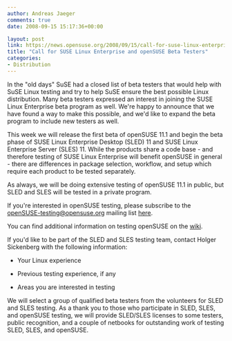 ```yaml
---
author: Andreas Jaeger
comments: true
date: 2008-09-15 15:17:36+00:00

layout: post
link: https://news.opensuse.org/2008/09/15/call-for-suse-linux-enterprise-and-opensuse-beta-testers/
title: "Call for SUSE Linux Enterprise and openSUSE Beta Testers"
categories:
- Distribution
---
```

In the "old days" SuSE had a closed list of beta testers that would help with SuSE Linux testing and try to help SuSE ensure the best possible Linux distribution. Many beta testers expressed an interest in joining the SUSE Linux Enterprise beta program as well. We're happy to announce that we have found a way to make this possible, and we'd like to expand the beta program to include new testers as well.

This week we will release the first beta of openSUSE 11.1 and begin the beta phase of SUSE Linux Enterprise Desktop (SLED) 11 and SUSE Linux Enterprise Server (SLES) 11. While the products share a code base - and therefore testing of SUSE Linux Enterprise will benefit openSUSE in general - there are differences in package selection, workflow, and setup which require each product to be tested separately.

As always, we will be doing extensive testing of openSUSE 11.1 in public, but SLED and SLES will be tested in a private program.

If you're interested in openSUSE testing, please subscribe to the openSUSE-testing@opensuse.org mailing list [here](http://en.opensuse.org/Communicate/Mailinglists).

You can find additional information on testing openSUSE on the [wiki](http://en.opensuse.org/Testing).

If you'd like to be part of the SLED and SLES testing team, contact Holger Sickenberg <holgi at suse.de> with the following information:



	
  * Your Linux experience

	
  * Previous testing experience, if any

	
  * Areas you are interested in testing


We will select a group of qualified beta testers from the volunteers for SLED and SLES testing. As a thank you to those who participate in SLED, SLES, and openSUSE testing, we will provide SLED/SLES licenses to some testers, public recognition, and a couple of netbooks for outstanding work of testing SLED, SLES, and openSUSE.		
